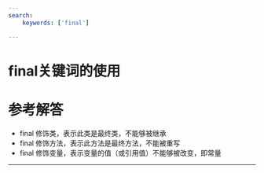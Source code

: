 ```yaml
---
search:
    keywords: ['final']

---
```



# final关键词的使用

# 参考解答

* final 修饰类，表示此类是最终类，不能够被继承
* final 修饰方法，表示此方法是最终方法，不能被重写
* final 修饰变量，表示变量的值（或引用值）不能够被改变，即常量

---